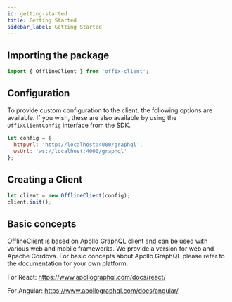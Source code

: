 ```yaml
---
id: getting-started
title: Getting Started
sidebar_label: Getting Started
---
```


## Importing the package

```javascript
import { OfflineClient } from 'offix-client';
```

## Configuration

To provide custom configuration to the client, the following options are available. If you wish, these are also available by using the `OffixClientConfig` interface from the SDK.

```javascript
let config = {
  httpUrl: 'http://localhost:4000/graphql',
  wsUrl: 'ws://localhost:4000/graphql'
};
```

## Creating a Client

```javascript
let client = new OfflineClient(config);
client.init();
```

## Basic concepts

OfflineClient is based on Apollo GraphQL client and can be used with various web and mobile frameworks.
We provide a version for web and Apache Cordova. For basic concepts about Apollo GraphQL please refer to the documentation for your own platform.

For React:
https://www.apollographql.com/docs/react/

For Angular:
https://www.apollographql.com/docs/angular/
